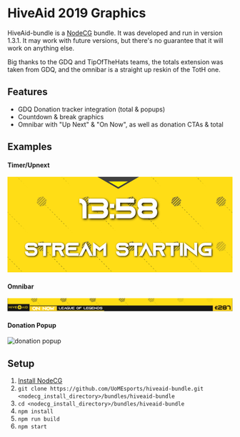 # HiveAid 2019 Graphics

HiveAid-bundle is a [NodeCG](http://github.com/nodecg/nodecg) bundle. It was developed and run in version 1.3.1. It may work with future versions, but there's no guarantee that it will work on anything else.

Big thanks to the GDQ and TipOfTheHats teams, the totals extension was taken from GDQ, and the omnibar is a straight up reskin of the TotH one.

## Features
- GDQ Donation tracker integration (total & popups)
- Countdown & break graphics
- Omnibar with "Up Next" & "On Now", as well as donation CTAs & total

## Examples

#### Timer/Upnext
![timer/upnext](https://raw.githubusercontent.com/UoMEsports/hiveaid-bundle/master/media/timer_graphic.png)

#### Omnibar
![omnibar](https://raw.githubusercontent.com/UoMEsports/hiveaid-bundle/master/media/omnibar_graphic.png)

#### Donation Popup
![donation popup](https://thumbs.gfycat.com/PoshBetterArrowana-max-14mb.gif)

## Setup

1. [Install NodeCG](https://nodecg.com/tutorial-3_quick-start.html)
2. `git clone https://github.com/UoMEsports/hiveaid-bundle.git <nodecg_install_directory>/bundles/hiveaid-bundle`
3. `cd <nodecg_install_directory>/bundles/hiveaid-bundle`
4. `npm install`
5. `npm run build`
6. `npm start`
